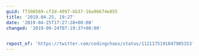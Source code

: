 ```yaml
---
guid: f7308569-cf3d-4997-bb37-16a96674e855
title: '2019.04.25, 19:27'
date: '2019-04-25T17:27:28+00:00'
changed: '2019-09-24T07:19:37+00:00'


repost_of: 'https://twitter.com/codingchaos/status/1121175191847985153?s=19'
---
```


